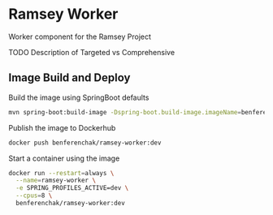 # Ramsey Worker
Worker component for the Ramsey Project

TODO Description of Targeted vs Comprehensive

## Image Build and Deploy

Build the image using SpringBoot defaults
```bash
mvn spring-boot:build-image -Dspring-boot.build-image.imageName=benferenchak/ramsey-worker:dev
````

Publish the image to Dockerhub
```bash
docker push benferenchak/ramsey-worker:dev
```

Start a container using the image
```bash
docker run --restart=always \
  --name=ramsey-worker \
  -e SPRING_PROFILES_ACTIVE=dev \
  --cpus=8 \
  benferenchak/ramsey-worker:dev
```